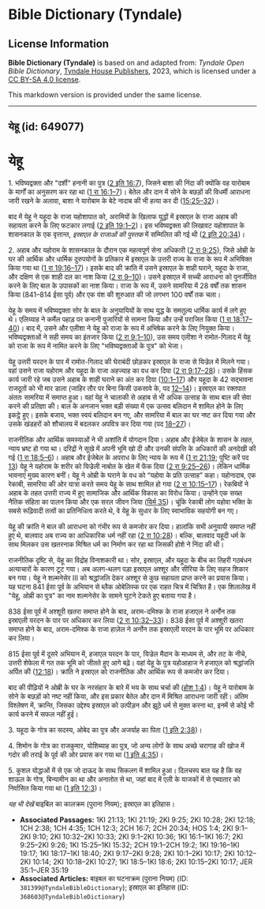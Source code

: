 # Bible Dictionary (Tyndale)

## License Information

**Bible Dictionary (Tyndale)** is based on and adapted from: _Tyndale Open Bible Dictionary_, [Tyndale House Publishers](https://tyndaleopenresources.com/), 2023, which is licensed under a [CC BY-SA 4.0 license](https://creativecommons.org/licenses/by-sa/4.0/legalcode.en).

This markdown version is provided under the same license.



--------------------------------

## येहू (id: 649077)

येहू
====

1\. भविष्यद्वक्ता और "दर्शी" हनानी का पुत्र ([2 इति 16:7](https://ref.ly/2Chr16:7)), जिसने बाशा की निंदा की क्योंकि वह यारोबाम के मार्गों का अनुसरण कर रहा था ([1 रा 16:1–7](https://ref.ly/1Kgs16:1-1Kgs16:7))। बेतेल और दान में सोने के बछड़ों की विधर्मी आराधना जारी रखने के अलावा, बाशा ने यारोबाम के बेटे नादाब की भी हत्या कर दी ([15:25–32](https://ref.ly/1Kgs15:25-1Kgs15:32))।

बाद में येहू ने यहूदा के राजा यहोशापात को, अरामियों के खिलाफ युद्धों में इस्राएल के राजा अहाब की सहायता करने के लिए फटकार लगाई ([2 इति 19:1–2](https://ref.ly/2Chr19:1-2Chr19:2))। इस भविष्यद्वक्ता की लिखावट यहोशापात के शासनकाल के एक वृत्तान्त, *इस्राएल के राजाओं की पुस्तक* में सम्मिलित की गई थी ([2 इति 20:34](https://ref.ly/2Chr20:34))।

2\. अहाब और यहोराम के शासनकाल के दौरान एक महत्वपूर्ण सेना अधिकारी ([2 रा 9:25](https://ref.ly/2Kgs9:25)), जिसे ओम्री के घर की आर्थिक और धार्मिक दुरुपयोगों के प्रतिकार में इस्राएल के उत्तरी राज्य के राजा के रूप में अभिषिक्त किया गया था ([1 रा 19:16–17](https://ref.ly/1Kgs19:16-1Kgs19:17))। इसके बाद की क्रांति में उसने इस्राएल के शाही घराने, यहूदा के राजा, और दक्षिण से एक शाही दल का नाश किया ([2 रा 9–10](https://ref.ly/2Kgs9:1-2Kgs10:36))। उसने इस्राएल में सच्ची आराधना को पुनर्जीवित करने के लिए बाल के उपासकों का नाश किया। राजा के रूप में, उसने सामरिया में 28 वर्षों तक शासन किया (841–814 ईसा पूर्व) और एक वंश की शुरुआत की जो लगभग 100 वर्षों तक चला।

येहू के समय में भविष्यद्वक्ता सोर के बाल के अनुयायियों के साथ युद्ध के समतुल्य धार्मिक कार्य में लगे हुए थे। एलिय्याह ने कर्मेल पहाड़ पर कनानी पुजारियों से सामना किया और उन्हें पराजित किया ([1 रा 18:17–40](https://ref.ly/1Kgs18:17-1Kgs18:40))। बाद में, उसने और एलीशा ने येहू को राजा के रूप में अभिषेक करने के लिए नियुक्त किया। भविष्यद्वक्ताओं ने सही समय का इंतजार किया ([2 रा 9:1–10](https://ref.ly/2Kgs9:1-2Kgs9:10)), उस समय एलीशा ने रामोत\-गिलाद में येहू को राजा के रूप में नामित करने के लिए "भविष्यद्वक्ताओं के पुत्र" को भेजा।

येहू उत्तरी यरदन के पार में रामोत\-गिलाद की घेराबंदी छोड़कर इस्राएल के राजा से यिज्रेल में मिलने गया। वहां उसने राजा यहोराम और यहूदा के राजा अहज्याह का वध कर दिया ([2 रा 9:17–28](https://ref.ly/2Kgs9:17-2Kgs9:28))। उसके हिंसक कार्य जारी रहे जब उसने अहाब के शाही घराने का अंत कर दिया ([10:1–17](https://ref.ly/2Kgs10:1-2Kgs10:17)) और यहूदा के 42 सद्भावना राजदूतों को भी मार डाला (जाहिर तौर पर बिना किसी उकसावे के, पद [12–14](https://ref.ly/2Kgs10:12-2Kgs10:14))। इस्राएल का रक्तपात अंततः सामरिया में समाप्त हुआ। वहां येहू ने चालाकी से अहाब से भी अधिक उत्साह के साथ बाल की सेवा करने की प्रतिज्ञा की। बाल के अनजान भक्त बड़ी संख्या में एक उत्सव बलिदान में शामिल होने के लिए इकट्ठे हुए। इसके बजाय, भक्त स्वयं बलिदान बन गए, और सामरिया में बाल का घर नष्ट कर दिया गया और उसके खंडहरों को शौचालय में बदलकर अपवित्र कर दिया गया (पद [18–27](https://ref.ly/2Kgs10:18-2Kgs10:27))।

राजनीतिक और आर्थिक समस्याओं ने भी अशांति में योगदान दिया। अहाब और ईजेबेल के शासन के तहत, न्याय भ्रष्ट हो गया था। दरिद्रों ने सूखे में अपनी भूमि खो दी और उनकी संपत्ति के अधिकारों की अनदेखी की गई ([1 रा 18:5–6](https://ref.ly/1Kgs18:5-1Kgs18:6))। अहाब और ईजेबेल के अपराध के लिए न्याय के रूप में ([1 रा 21:19](https://ref.ly/1Kgs21:19); पुष्टि करें पद [13](https://ref.ly/1Kgs21:13)) येहू ने यहोराम के शरीर को यिज्रेली नाबोत के खेत में फेंक दिया ([2 रा 9:25–26](https://ref.ly/2Kgs9:25-2Kgs9:26))। लेकिन धार्मिक भावनाएं मुख्य कारण बनीं। येहू ने ओम्री के घराने के वध को “यहोवा के प्रति उत्साह” कहा। यहोनादाब, एक रेकाबी, सामरिया की ओर यात्रा करते समय येहू के साथ शामिल हो गया ([2 रा 10:15–17](https://ref.ly/2Kgs10:15-2Kgs10:17))। रेकबियों ने अहाब के तहत उत्तरी राज्य में हुए सामाजिक और आर्थिक विकास का विरोध किया। उन्होंने एक सख्त नैतिक संहिता का पालन किया और एक सरल जीवन जिया ([यिर्म 35](https://ref.ly/Jer35:1-Jer35:19))। चूंकि रेकाबी लोग यहोवा भक्ति के सबसे रूढ़िवादी तत्वों का प्रतिनिधित्व करते थे, वे येहू के सुधार के लिए स्वाभाविक सहयोगी बन गए।

येहू की क्रांति ने बाल की आराधना को गंभीर रूप से कमजोर कर दिया। हालांकि सभी अनुयायी समाप्त नहीं हुए थे, बालवाद अब राज्य का आधिकारिक धर्म नहीं रहा ([2 रा 10:28](https://ref.ly/2Kgs10:28))। बल्कि, बालवाद यहूदी धर्म के साथ मिलकर उस खतरनाक मिश्रित धर्म का निर्माण कर रहा था जिसकी होशे ने निंदा की थी।

राजनीतिक दृष्टि से, येहू का विद्रोह विनाशकारी था। सोर, इस्राएल, और यहूदा के बीच का तिहरी गठबंधन अत्याचारों के कारण टूट गया। अब अलग\-थलग पड़ा इस्राएल अश्शूर और सीरिया के लिए सहज शिकार बन गया। येहू ने शल्मनेसेर III को श्रद्धांजलि देकर अश्शूर से कुछ सहायता प्राप्त करने का प्रयास किया। यह घटना 841 ईसा पूर्व के अभियान से ब्लैक ओबेलिस्क पर एक राहत चित्र में चित्रित है। एक शिलालेख में "येहू, ओम्री का पुत्र" का नाम शल्मनेसेर के सामने घुटने टेकते हुए बताया गया है।

838 ईसा पूर्व में अश्शूरी खतरा समाप्त होने के बाद, अराम\-दमिश्क के राजा हजाएल ने अर्नोन तक इस्राएली यरदन के पार पर अधिकार कर लिया ([2 रा 10:32–33](https://ref.ly/2Kgs10:32-2Kgs10:33))। 838 ईसा पूर्व में अश्शूरी खतरा समाप्त होने के बाद, अराम\-दमिश्क के राजा हाज़ेल ने अर्नोन तक इस्राएली यरदन के पार भूमि पर अधिकार कर लिया।

815 ईसा पूर्व में दूसरे अभियान में, हजाएल यरदन के पार, यिज्रेल मैदान के माध्यम से, और तट के नीचे, उत्तरी शेफेला में गत तक भूमि को जीतते हुए आगे बढ़े। वहां येहू के पुत्र यहोआहाज ने हजाएल को श्रद्धांजलि अर्पित की ([12:18](https://ref.ly/2Kgs12:18))। क्रांति ने इस्राएल को राजनीतिक और आर्थिक रूप से कमजोर कर दिया।

बाद की पीढ़ियों ने ओम्री के घर के नरसंहार के बारे में भय के साथ चर्चा की ([होश 1:4](https://ref.ly/Hos1:4))। येहू ने यारोबाम के सोने के बछड़ों को नष्ट नहीं किया, और इस प्रकार बेतेल और दान में मिश्रित आराधना जारी रही। अंतिम विश्लेषण में, क्रान्ति, जिसका उद्देश्य इस्राएल को उत्पीड़न और झूठे धर्म से मुक्त करना था, इनमें से कोई भी कार्य करने में सफल नहीं हुई।

3\. यहूदा के गोत्र का सदस्य, ओबेद का पुत्र और अजर्याह का पिता ([1 इति 2:38](https://ref.ly/1Chr2:38))।

4\. शिमोन के गोत्र का राजकुमार, योशिब्याह का पुत्र, जो अन्य लोगों के साथ अच्छे चरागाह की खोज में गदोर की तराई के पूर्व की ओर प्रवास कर गया था ([1 इति 4:35](https://ref.ly/1Chr4:35))।

5\. कुशल योद्धाओं में से एक जो दाऊद के साथ सिकलग में शामिल हुआ। दिलचस्प बात यह है कि वह शाऊल के गोत्र, बिन्यामीन का था और अनातोत से था, जहां बाद में एली के याजकों में से एब्यातार को निर्वासित किया गया था ([1 इति 12:3](https://ref.ly/1Chr12:3))।

*यह भी देखें* बाइबिल का कालक्रम (पुराना नियम); इस्राएल का इतिहास।

* **Associated Passages:** 1KI 21:13; 1KI 21:19; 2KI 9:25; 2KI 10:28; 2KI 12:18; 1CH 2:38; 1CH 4:35; 1CH 12:3; 2CH 16:7; 2CH 20:34; HOS 1:4; 2KI 9:1–2KI 9:10; 2KI 10:32–2KI 10:33; 2KI 9:1–2KI 10:36; 1KI 16:1–1KI 16:7; 2KI 9:25–2KI 9:26; 1KI 15:25–1KI 15:32; 2CH 19:1–2CH 19:2; 1KI 19:16–1KI 19:17; 1KI 18:17–1KI 18:40; 2KI 9:17–2KI 9:28; 2KI 10:1–2KI 10:17; 2KI 10:12–2KI 10:14; 2KI 10:18–2KI 10:27; 1KI 18:5–1KI 18:6; 2KI 10:15–2KI 10:17; JER 35:1–JER 35:19
* **Associated Articles:** बाइबल का घटनाक्रम (पुराना नियम) (ID: `381399@TyndaleBibleDictionary`); इस्राएल का इतिहास  (ID: `368603@TyndaleBibleDictionary`)

